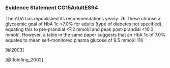### Evidence Statement CG15AdultES94
The ADA has republished its recommendations yearly. 76 These choose a glycaemic goal of HbA 1c <7.0% for adults (type of diabetes not specified), equating this to pre-prandial <7.2 mmol/l and peak post-prandial <10.0 mmol/l. However, a table in the same paper suggests that an HbA 1c of 7.0% equates to mean self-monitored plasma glucose of 9.5 mmol/l 116



[@2003]

[@Rohlfing_2002]
